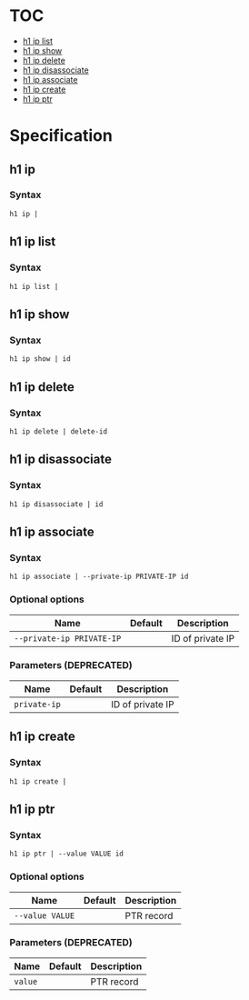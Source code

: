 # TOC

* [h1 ip list](#h1-ip-list)
* [h1 ip show](#h1-ip-show)
* [h1 ip delete](#h1-ip-delete)
* [h1 ip disassociate](#h1-ip-disassociate)
* [h1 ip associate](#h1-ip-associate)
* [h1 ip create](#h1-ip-create)
* [h1 ip ptr](#h1-ip-ptr)


# Specification

## h1 ip

### Syntax

```h1 ip | ```

## h1 ip list

### Syntax

```h1 ip list | ```

## h1 ip show

### Syntax

```h1 ip show | id```

## h1 ip delete

### Syntax

```h1 ip delete | delete-id```

## h1 ip disassociate

### Syntax

```h1 ip disassociate | id```

## h1 ip associate

### Syntax

```h1 ip associate | --private-ip PRIVATE-IP id```

### Optional options

| Name | Default | Description | 
| ---- | ------- | ----------- |
| ```--private-ip PRIVATE-IP``` |  | ID of private IP |

### Parameters (DEPRECATED)

| Name | Default | Description | 
| ---- | ------- | ----------- |
| ```private-ip``` |  | ID of private IP |

## h1 ip create

### Syntax

```h1 ip create | ```

## h1 ip ptr

### Syntax

```h1 ip ptr | --value VALUE id```

### Optional options

| Name | Default | Description | 
| ---- | ------- | ----------- |
| ```--value VALUE``` |  | PTR record |

### Parameters (DEPRECATED)

| Name | Default | Description | 
| ---- | ------- | ----------- |
| ```value``` |  | PTR record |

